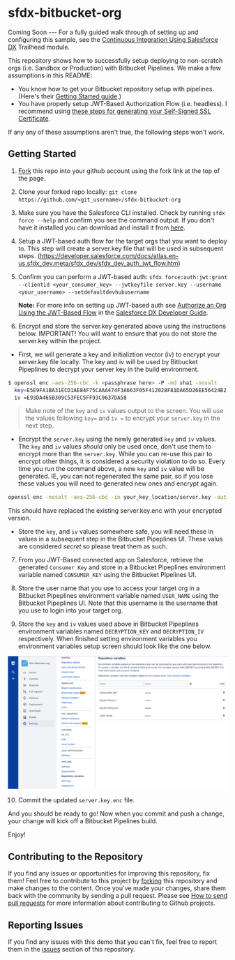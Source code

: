 # sfdx-bitbucket-org 

Coming Soon --- For a fully guided walk through of setting up and configuring this sample, see the [Continuous Integration Using Salesforce DX](https://trailhead.salesforce.com/modules/sfdx_travis_ci) Trailhead module.

This repository shows how to successfully setup deploying to non-scratch orgs (i.e. Sandbox or Production) with Bitbucket Pipelines. We make a few assumptions in this README:

- You know how to get your Bitbucket repository setup with pipelines. (Here's their [Getting Started guide](https://confluence.atlassian.com/bitbucket/get-started-with-bitbucket-pipelines-792298921.html).)
- You have properly setup JWT-Based Authorization Flow (i.e. headless). I recommend using [these steps for generating your Self-Signed SSL Certificate](https://devcenter.heroku.com/articles/ssl-certificate-self). 

If any any of these assumptions aren't true, the following steps won't work.

## Getting Started
1) [Fork](http://help.github.com/fork-a-repo/) this repo into your github account using the fork link at the top of the page.

2) Clone your forked repo locally: `git clone https://github.com/<git_username>/sfdx-bitbucket-org`

3) Make sure you have the Salesforce CLI installed. Check by running `sfdx force --help` and confirm you see the command output. If you don't have it installed you can download and install it from [here](https://developer.salesforce.com/tools/sfdxcli).

4) Setup a JWT-based auth flow for the target orgs that you want to deploy to.  This step will create a server.key file that will be used in subsequent steps.
(https://developer.salesforce.com/docs/atlas.en-us.sfdx_dev.meta/sfdx_dev/sfdx_dev_auth_jwt_flow.htm)

5) Confirm you can perform a JWT-based auth: `sfdx force:auth:jwt:grant --clientid <your_consumer_key> --jwtkeyfile server.key --username <your_username> --setdefaultdevhubusername`

   **Note:** For more info on setting up JWT-based auth see [Authorize an Org Using the JWT-Based Flow](https://developer.salesforce.com/docs/atlas.en-us.sfdx_dev.meta/sfdx_dev/sfdx_dev_auth_jwt_flow.htm) in the [Salesforce DX Developer Guide](https://developer.salesforce.com/docs/atlas.en-us.sfdx_dev.meta/sfdx_dev).

6) Encrypt and store the server.key generated above using the instructions below.  IMPORTANT!  You will want to ensure that you do not store the server.key within the project.

- First, we will generate a key and initializtion vector (iv) to encrypt your server.key file locally.  The key and iv will be used by Bitbucket Pipeplines to decrypt your server key in the build environment.

```bash
$ openssl enc -aes-256-cbc -k <passphrase here> -P -md sha1 -nosalt
  key=E5E9FA1BA31ECD1AE84F75CAAA474F3A663F05F412028F81DA65D26EE56424B2
  iv =E93DA465B309C53FEC5FF93C9637DA58
```

> Make note of the `key` and `iv` values output to the screen. You will use the values following `key=` and `iv =` to encrypt your `server.key` in the next step.

- Encrypt the `server.key` using the newly generated `key` and `iv` values.  The `key` and `iv` values *should* only be used once, don't use them to encrypt more than the `server.key`.  While you can re-use this pair to encrypt other things, it is considered a security violation to do so.  Every time you run the command above, a new `key` and `iv` value will be generated.  IE, you can not regenerated the same pair, so if you lose these values you will need to generated new ones and encrypt again.

```bash
openssl enc -nosalt -aes-256-cbc -in your_key_location/server.key -out assets/server.key.enc -base64 -K <key from above> -iv <iv from above>
```
 This should have replaced the existing server.key.enc with your encrypted version.
 
- Store the `key`, and `iv` values somewhere safe, you will need these in values in a subsequent step in the Bitbucket Pipeplines UI. These valus are considered *secret* so please treat them as such.

7) From you JWT-Based connected app on Salesforce, retrieve the generated `Consumer Key` and store in a Bitbucket Pipeplines environment variable named `CONSUMER_KEY` using the Bitbucket Pipelines UI.

8) Store the user name that you use to access your target org in a Bitbucket Pipeplines environment variable named `USER_NAME` using the Bitbucket Pipeplines UI. Note that this username is the username that you use to login into your target org.

9) Store the `key` and `iv` values used above in Bitbucket Pipeplines environment variables named `DECRYPTION_KEY` and `DECRYPTION_IV` respectively.  When finished setting environment variables you environment variables setup screen should look like the one below.

![alt text](assets/images/variables.png)

10) Commit the updated `server.key.enc` file.

And you should be ready to go! Now when you commit and push a change, your change will kick off a Bitbucket Pipelines build.

Enjoy!

## Contributing to the Repository ###

If you find any issues or opportunities for improving this repository, fix them!  Feel free to contribute to this project by [forking](http://help.github.com/fork-a-repo/) this repository and make changes to the content.  Once you've made your changes, share them back with the community by sending a pull request. Please see [How to send pull requests](http://help.github.com/send-pull-requests/) for more information about contributing to Github projects.

## Reporting Issues ###

If you find any issues with this demo that you can't fix, feel free to report them in the [issues](https://github.com/forcedotcom/sfdx-bitbucket-org/issues) section of this repository.
